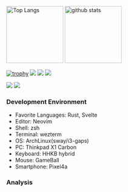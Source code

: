 <!-- ![Metrics](https://metrics.lecoq.io/hamuham) -->

<p align="left"> 
  <img alt="Top Langs" height="150px" src="https://github-readme-stats.vercel.app/api/top-langs/?username=hamuham&layout=compact&count_private=true&show_icons=true&show_icons=true&theme=onedark" />
  <img alt="github stats" height="150px" src="https://github-readme-stats.vercel.app/api?username=hamuham&count_private=true&show_icons=true&show_icons=true&theme=onedark" />
</p>

[![trophy](https://github-profile-trophy.vercel.app/?username=hamuham&theme=gruvbox)](https://github.com/ryo-ma/github-profile-trophy)
[![](https://raw.githubusercontent.com/hamuham/hamuham/master/profile-summary-card-output/dracula/0-profile-details.svg)](https://github.com/vn7n24fzkq/github-profile-summary-cards)
[![](https://raw.githubusercontent.com/hamuham/hamuham/master/profile-summary-card-output/dracula/1-repos-per-language.svg)](https://github.com/vn7n24fzkq/github-profile-summary-cards)
[![](https://raw.githubusercontent.com/hamuham/hamuham/master/profile-summary-card-output/dracula/2-most-commit-language.svg)](https://github.com/vn7n24fzkq/github-profile-summary-cards)

[![](https://activity-graph.herokuapp.com/graph?username=hamuham&theme=github)](https://activity-graph.herokuapp.com/graph?username=hamuham&theme=github)
[![](https://github-readme-streak-stats.herokuapp.com/?user=hamuham&theme=dark)](https://github-readme-streak-stats.herokuapp.com/?user=hamuham&theme=dark)

### Development Environment

- Favorite Languages: Rust, Svelte
- Editor: Neovim
- Shell: zsh
- Terminal: wezterm
- OS: ArchLinux(sway/i3-gaps)
- PC: Thinkpad X1 Carbon
- Keyboard: HHKB hybrid
- Mouse: GameBall
- Smartphone: Pixel4a

### Analysis
